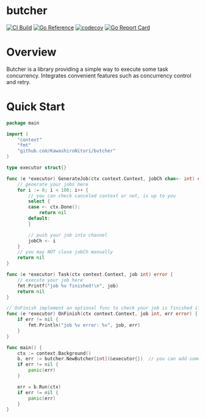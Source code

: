 # butcher
[![CI Build](https://github.com/KawashiroNitori/butcher/actions/workflows/ci.yml/badge.svg)](https://github.com/KawashiroNitori/butcher/actions/workflows/ci.yml)
[![Go Reference](https://pkg.go.dev/badge/github.com/KawashiroNitori/butcher.svg)](https://pkg.go.dev/github.com/KawashiroNitori/butcher)
[![codecov](https://codecov.io/gh/KawashiroNitori/butcher/branch/master/graph/badge.svg?token=RB17B7IOMN)](https://codecov.io/gh/KawashiroNitori/butcher)
[![Go Report Card](https://goreportcard.com/badge/github.com/KawashiroNitori/butcher)](https://goreportcard.com/report/github.com/KawashiroNitori/butcher)

# Overview
Butcher is a library providing a simple way to execute some task concurrency. Integrates convenient features such as concurrency control and retry.

# Quick Start

```go
package main

import (
    "context"
    "fmt"
    "github.com/KawashiroNitori/butcher"
)

type executor struct{}

func (e *executor) GenerateJob(ctx context.Context, jobCh chan<- int) error {
    // generate your jobs here
    for i := 0; i < 100; i++ {
        // you can check canceled context or not, is up to you
        select {
        case <- ctx.Done():
            return nil
        default:
        }

        // push your job into channel
        jobCh <- i
    }
    // you may NOT close jobCh manually
    return nil
}

func (e *executor) Task(ctx context.Context, job int) error {
    // execute your job here
    fmt.Printf("job %v finished!\n", job)
    return nil
}

// OnFinish implement an optional func to check your job is finished if you want
func (e *executor) OnFinish(ctx context.Context, job int, err error) {
    if err != nil {
        fmt.Println("job %v error: %v", job, err)
    }
}

func main() {
    ctx := context.Background()
    b, err := butcher.NewButcher[int](&executor{})  // you can add some options here
    if err != nil {
        panic(err)
    }

    err = b.Run(ctx)
    if err != nil {
        panic(err)
    }
}

```

